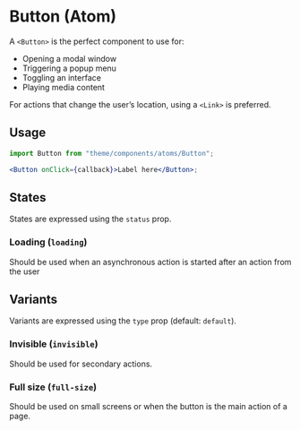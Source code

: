 # Button (Atom)

A `<Button>` is the perfect component to use for:

- Opening a modal window
- Triggering a popup menu
- Toggling an interface
- Playing media content

For actions that change the user’s location, using a `<Link>` is preferred.

## Usage

```jsx
import Button from "theme/components/atoms/Button";

<Button onClick={callback}>Label here</Button>;
```

## States

States are expressed using the `status` prop.

### Loading (`loading`)

Should be used when an asynchronous action is started after an action from the
user

## Variants

Variants are expressed using the `type` prop (default: `default`).

### Invisible (`invisible`)

Should be used for secondary actions.

### Full size (`full-size`)

Should be used on small screens or when the button is the main action of a page.
